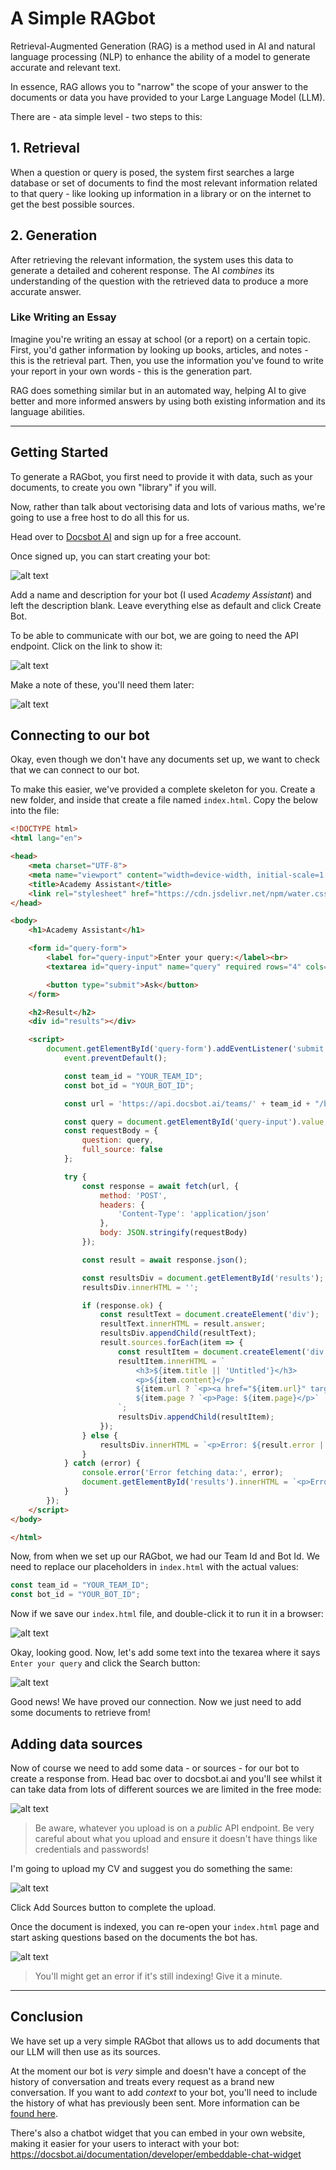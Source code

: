 # A Simple RAGbot

Retrieval-Augmented Generation (RAG) is a method used in AI and natural language processing (NLP) to enhance the ability of a model to generate accurate and relevant text. 

In essence, RAG allows you to "narrow" the scope of your answer to the documents or data you have provided to your Large Language Model (LLM).

There are - ata simple level - two steps to this:

## 1. Retrieval

When a question or query is posed, the system first searches a large database or set of documents to find the most relevant information related to that query - like looking up information in a library or on the internet to get the best possible sources.

## 2. Generation

After retrieving the relevant information, the system uses this data to generate a detailed and coherent response. The AI *combines* its understanding of the question with the retrieved data to produce a more accurate answer.

### Like Writing an Essay

Imagine you're writing an essay at school (or a report) on a certain topic. First, you'd gather information by looking up books, articles, and notes - this is the retrieval part. Then, you use the information you've found to write your report in your own words - this is the generation part.

RAG does something similar but in an automated way, helping AI to give better and more informed answers by using both existing information and its language abilities.

---

## Getting Started

To generate a RAGbot, you first need to provide it with data, such as your documents, to create you own "library" if you will. 

Now, rather than talk about vectorising data and lots of various maths, we're going to use a free host to do all this for us.

Head over to [Docsbot AI](https://docsbot.ai/) and sign up for a free account.

Once signed up, you can start creating your bot:

![alt text](image.png)

Add a name and description for your bot (I used *Academy Assistant*) and left the description blank. Leave everything else as default and click Create Bot.

To be able to communicate with our bot, we are going to need the API endpoint. Click on the link to show it:

![alt text](image-1.png)

Make a note of these, you'll need them later:

![alt text](image-11.png)

## Connecting to our bot

Okay, even though we don't have any documents set up, we want to check that we can connect to our bot.

To make this easier, we've provided a complete skeleton for you. Create a new folder, and inside that create a file named `index.html`. Copy the below into the file:

```html
<!DOCTYPE html>
<html lang="en">

<head>
    <meta charset="UTF-8">
    <meta name="viewport" content="width=device-width, initial-scale=1.0">
    <title>Academy Assistant</title>
    <link rel="stylesheet" href="https://cdn.jsdelivr.net/npm/water.css@2/out/water.css">
</head>

<body>
    <h1>Academy Assistant</h1>

    <form id="query-form">
        <label for="query-input">Enter your query:</label><br>
        <textarea id="query-input" name="query" required rows="4" cols="50"></textarea><br><br>

        <button type="submit">Ask</button>
    </form>

    <h2>Result</h2>
    <div id="results"></div>

    <script>
        document.getElementById('query-form').addEventListener('submit', async function (event) {
            event.preventDefault();

            const team_id = "YOUR_TEAM_ID";
            const bot_id = "YOUR_BOT_ID";

            const url = 'https://api.docsbot.ai/teams/' + team_id + "/bots/" + bot_id + "/chat";

            const query = document.getElementById('query-input').value;
            const requestBody = {
                question: query,
                full_source: false
            };

            try {
                const response = await fetch(url, {
                    method: 'POST',
                    headers: {
                        'Content-Type': 'application/json'
                    },
                    body: JSON.stringify(requestBody)
                });

                const result = await response.json();

                const resultsDiv = document.getElementById('results');
                resultsDiv.innerHTML = '';

                if (response.ok) {
                    const resultText = document.createElement('div');
                    resultText.innerHTML = result.answer;
                    resultsDiv.appendChild(resultText);
                    result.sources.forEach(item => {
                        const resultItem = document.createElement('div');
                        resultItem.innerHTML = `
                            <h3>${item.title || 'Untitled'}</h3>
                            <p>${item.content}</p>
                            ${item.url ? `<p><a href="${item.url}" target="_blank">Source</a></p>` : ''}
                            ${item.page ? `<p>Page: ${item.page}</p>` : ''}
                        `;
                        resultsDiv.appendChild(resultItem);
                    });
                } else {
                    resultsDiv.innerHTML = `<p>Error: ${result.error || 'Something went wrong'}</p>`;
                }
            } catch (error) {
                console.error('Error fetching data:', error);
                document.getElementById('results').innerHTML = `<p>Error: ${error.message}</p>`;
            }
        });
    </script>
</body>

</html>
```

Now, from when we set up our RAGbot, we had our Team Id and Bot Id. We need to replace our placeholders in `index.html` with the actual values:

```js
const team_id = "YOUR_TEAM_ID";
const bot_id = "YOUR_BOT_ID";
```

Now if we save our `index.html` file, and double-click it to run it in a browser:

![alt text](image-5.png)

Okay, looking good. Now, let's add some text into the texarea where it says `Enter your query` and click the Search button:

![alt text](image-6.png)

Good news! We have proved our connection. Now we just need to add some documents to retrieve from!

## Adding data sources

Now of course we need to add some data - or sources - for our bot to create a response from. Head bac over to docsbot.ai and you'll see whilst it can take data from lots of different sources we are limited in the free mode:

![alt text](image-7.png)

> Be aware, whatever you upload is on a *public* API endpoint. Be very careful about what you upload and ensure it doesn't have things like credentials and passwords!

I'm going to upload my CV and suggest you do something the same:

![alt text](image-8.png)

Click Add Sources button to complete the upload.

Once the document is indexed, you can re-open your `index.html` page and start asking questions based on the documents the bot has. 

![alt text](image-10.png)

> You'll might get an error if it's still indexing! Give it a minute.

---

## Conclusion

We have set up a very simple RAGbot that allows us to add documents that our LLM will then use as its sources. 

At the moment our bot is *very* simple and doesn't have a concept of the history of conversation and treats every request as a brand new conversation. If you want to add *context* to your bot, you'll need to include the history of what has previously been sent. More information can be [found here](https://docsbot.ai/documentation/developer/chat-api#follow-up-questions).

There's also a chatbot widget that you can embed in your own website, making it easier for your users to interact with your bot: https://docsbot.ai/documentation/developer/embeddable-chat-widget

